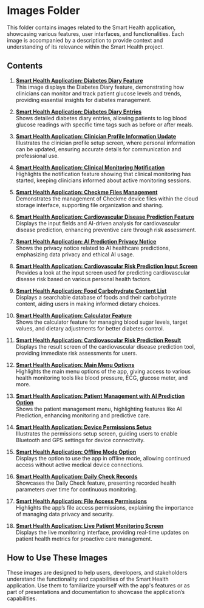 # Images Folder

This folder contains images related to the Smart Health application, showcasing various features, user interfaces, and functionalities. Each image is accompanied by a description to provide context and understanding of its relevance within the Smart Health project.

## Contents

1. **[Smart Health Application: Diabetes Diary Feature](./documentation/images/Smart_Health_Application_Diabetes_Diary_Feature.png)**  
   This image displays the Diabetes Diary feature, demonstrating how clinicians can monitor and track patient glucose levels and trends, providing essential insights for diabetes management.

2. **[Smart Health Application: Diabetes Diary Entries](./documentation/images/Smart_Health_Application_Diabetes_Diary_Entries.png)**  
   Shows detailed diabetes diary entries, allowing patients to log blood glucose readings with specific time tags such as before or after meals.

3. **[Smart Health Application: Clinician Profile Information Update](./documentation/images/Smart_Health_Application_Clinician_Profile_Information_Update.png)**  
   Illustrates the clinician profile setup screen, where personal information can be updated, ensuring accurate details for communication and professional use.

4. **[Smart Health Application: Clinical Monitoring Notification](./documentation/images/Smart_Health_Application_Clinical_Monitoring_Notification.png)**  
   Highlights the notification feature showing that clinical monitoring has started, keeping clinicians informed about active monitoring sessions.

5. **[Smart Health Application: Checkme Files Management](./documentation/images/Smart_Health_Application_Checkme_Files_Management.png)**  
   Demonstrates the management of Checkme device files within the cloud storage interface, supporting file organization and sharing.

6. **[Smart Health Application: Cardiovascular Disease Prediction Feature](./documentation/images/Smart_Health_Application_Cardiovascular_Disease_Prediction_Feature.png)**  
   Displays the input fields and AI-driven analysis for cardiovascular disease prediction, enhancing preventive care through risk assessment.

7. **[Smart Health Application: AI Prediction Privacy Notice](./documentation/images/Smart_Health_Application_AI_Prediction_Privacy_Notice.png)**  
   Shows the privacy notice related to AI healthcare predictions, emphasizing data privacy and ethical AI usage.

8. **[Smart Health Application: Cardiovascular Risk Prediction Input Screen](./documentation/images/Smart_Health_Application_Cardiovascular_Risk_Prediction_Input_Screen.png)**  
   Provides a look at the input screen used for predicting cardiovascular disease risk based on various personal health factors.

9. **[Smart Health Application: Food Carbohydrate Content List](./documentation/images/Smart_Health_Application_Food_Carbohydrate_Content_List.png)**  
   Displays a searchable database of foods and their carbohydrate content, aiding users in making informed dietary choices.

10. **[Smart Health Application: Calculator Feature](./documentation/images/Smart_Health_Application_Calculator_Feature.png)**  
    Shows the calculator feature for managing blood sugar levels, target values, and dietary adjustments for better diabetes control.

11. **[Smart Health Application: Cardiovascular Risk Prediction Result](./documentation/images/Smart_Health_Application_Cardiovascular_Risk_Prediction_Result.png)**  
    Displays the result screen of the cardiovascular disease prediction tool, providing immediate risk assessments for users.

12. **[Smart Health Application: Main Menu Options](./documentation/images/Smart_Health_Application_Main_Menu_Options.png)**  
    Highlights the main menu options of the app, giving access to various health monitoring tools like blood pressure, ECG, glucose meter, and more.

13. **[Smart Health Application: Patient Management with AI Prediction Option](./documentation/images/Smart_Health_Application_Patient_Management_AI_Prediction_Option.png)**  
    Shows the patient management menu, highlighting features like AI Prediction, enhancing monitoring and predictive care.

14. **[Smart Health Application: Device Permissions Setup](./documentation/images/Smart_Health_Application_Device_Permissions_Setup.png)**  
    Illustrates the permissions setup screen, guiding users to enable Bluetooth and GPS settings for device connectivity.

15. **[Smart Health Application: Offline Mode Option](./documentation/images/Smart_Health_Application_Offline_Mode_Option.png)**  
    Displays the option to use the app in offline mode, allowing continued access without active medical device connections.

16. **[Smart Health Application: Daily Check Records](./documentation/images/Smart_Health_Application_Daily_Check_Records.png)**  
    Showcases the Daily Check feature, presenting recorded health parameters over time for continuous monitoring.

17. **[Smart Health Application: File Access Permissions](./documentation/images/Smart_Health_Application_File_Access_Permissions.png)**  
    Highlights the app’s file access permissions, explaining the importance of managing data privacy and security.

18. **[Smart Health Application: Live Patient Monitoring Screen](./documentation/images/Smart_Health_Application_Live_Patient_Monitoring_Screen.png)**  
    Displays the live monitoring interface, providing real-time updates on patient health metrics for proactive care management.

## How to Use These Images

These images are designed to help users, developers, and stakeholders understand the functionality and capabilities of the Smart Health application. Use them to familiarize yourself with the app's features or as part of presentations and documentation to showcase the application’s capabilities.

